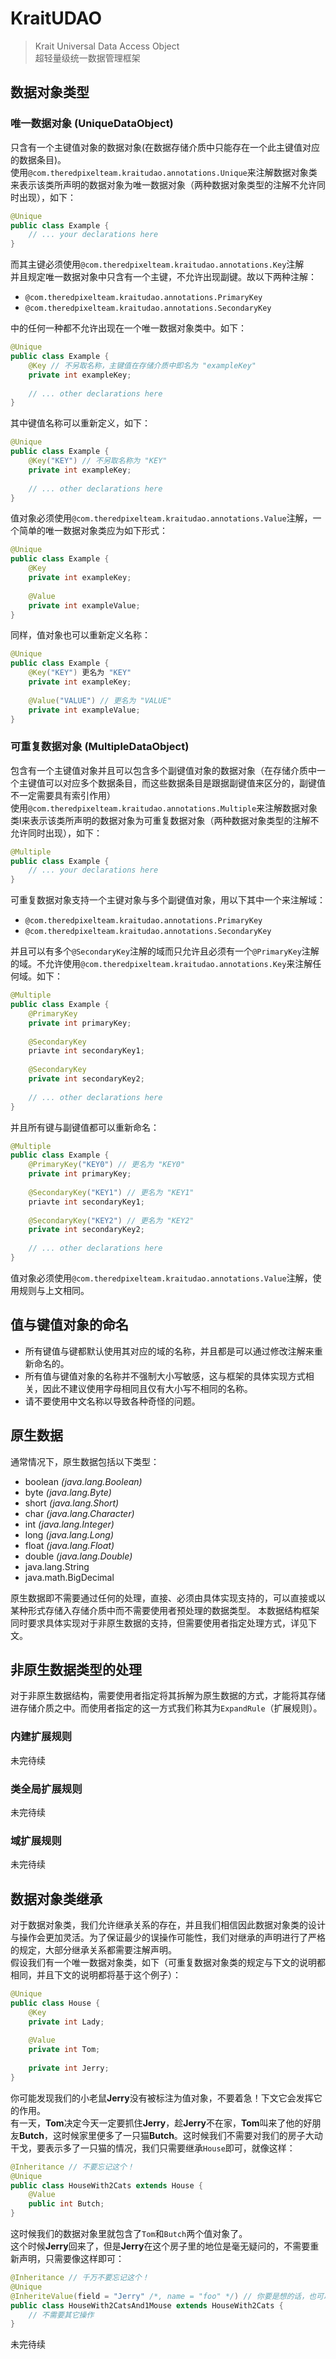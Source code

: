 # KraitUDAO
> Krait Universal Data Access Object  
> 超轻量级统一数据管理框架

## 数据对象类型

### 唯一数据对象 (UniqueDataObject)

只含有一个主键值对象的数据对象(在数据存储介质中只能存在一个此主键值对应的数据条目)。  
使用```@com.theredpixelteam.kraitudao.annotations.Unique```来注解数据对象类来表示该类所声明的数据对象为唯一数据对象（两种数据对象类型的注解不允许同时出现），如下：
```Java
@Unique
public class Example {
    // ... your declarations here
}
```
而其主键必须使用```@com.theredpixelteam.kraitudao.annotations.Key```注解  
并且规定唯一数据对象中只含有一个主键，不允许出现副键。故以下两种注解：

- ```@com.theredpixelteam.kraitudao.annotations.PrimaryKey```
- ```@com.theredpixelteam.kraitudao.annotations.SecondaryKey```   

中的任何一种都不允许出现在一个唯一数据对象类中。如下：
```Java
@Unique
public class Example {
    @Key // 不另取名称，主键值在存储介质中即名为 "exampleKey"
    private int exampleKey;
    
    // ... other declarations here
}
```
其中键值名称可以重新定义，如下：
```Java
@Unique
public class Example {
    @Key("KEY") // 不另取名称为 "KEY"
    private int exampleKey;
    
    // ... other declarations here
}
```
值对象必须使用```@com.theredpixelteam.kraitudao.annotations.Value```注解，一个简单的唯一数据对象类应为如下形式：
```Java
@Unique
public class Example {
    @Key
    private int exampleKey;
    
    @Value
    private int exampleValue;
}
```
同样，值对象也可以重新定义名称：
```Java
@Unique
public class Example {
    @Key("KEY") 更名为 "KEY"
    private int exampleKey;
    
    @Value("VALUE") // 更名为 "VALUE"
    private int exampleValue;
}
```

### 可重复数据对象 (MultipleDataObject)
包含有一个主键值对象并且可以包含多个副键值对象的数据对象（在存储介质中一个主键值可以对应多个数据条目，而这些数据条目是跟据副键值来区分的，副键值不一定需要具有索引作用）  
使用```@com.theredpixelteam.kraitudao.annotations.Multiple```来注解数据对象类l来表示该类所声明的数据对象为可重复数据对象（两种数据对象类型的注解不允许同时出现），如下：
```Java
@Multiple
public class Example {
    // ... your declarations here
}
```
可重复数据对象支持一个主键对象与多个副键值对象，用以下其中一个来注解域：

- ```@com.theredpixelteam.kraitudao.annotations.PrimaryKey```
- ```@com.theredpixelteam.kraitudao.annotations.SecondaryKey``` 

并且可以有多个```@SecondaryKey```注解的域而只允许且必须有一个```@PrimaryKey```注解的域。不允许使用```@com.theredpixelteam.kraitudao.annotations.Key```来注解任何域。如下：
```Java
@Multiple
public class Example {
    @PrimaryKey
    private int primaryKey;
    
    @SecondaryKey
    priavte int secondaryKey1;
    
    @SecondaryKey
    private int secondaryKey2;
    
    // ... other declarations here
}
```
并且所有键与副键值都可以重新命名：
```Java
@Multiple
public class Example {
    @PrimaryKey("KEY0") // 更名为 "KEY0"
    private int primaryKey;
    
    @SecondaryKey("KEY1") // 更名为 "KEY1"
    priavte int secondaryKey1;
    
    @SecondaryKey("KEY2") // 更名为 "KEY2"
    private int secondaryKey2;
    
    // ... other declarations here
}
```
值对象必须使用```@com.theredpixelteam.kraitudao.annotations.Value```注解，使用规则与上文相同。

## 值与键值对象的命名

- 所有键值与键都默认使用其对应的域的名称，并且都是可以通过修改注解来重新命名的。  
- 所有值与键值对象的名称并不强制大小写敏感，这与框架的具体实现方式相关，因此不建议使用字母相同且仅有大小写不相同的名称。
- 请不要使用中文名称以导致各种奇怪的问题。

## 原生数据
通常情况下，原生数据包括以下类型：

- boolean *(java.lang.Boolean)*
- byte *(java.lang.Byte)*
- short *(java.lang.Short)*
- char *(java.lang.Character)*
- int *(java.lang.Integer)*
- long *(java.lang.Long)*
- float *(java.lang.Float)*
- double *(java.lang.Double)*
- java.lang.String
- java.math.BigDecimal

原生数据即不需要通过任何的处理，直接、必须由具体实现支持的，可以直接或以某种形式存储入存储介质中而不需要使用者预处理的数据类型。 本数据结构框架同时要求具体实现对于非原生数据的支持，但需要使用者指定处理方式，详见下文。

## 非原生数据类型的处理
对于非原生数据结构，需要使用者指定将其拆解为原生数据的方式，才能将其存储进存储介质之中。而使用者指定的这一方式我们称其为```ExpandRule```（扩展规则）。

### 内建扩展规则

未完待续

### 类全局扩展规则

未完待续

### 域扩展规则

未完待续

## 数据对象类继承

对于数据对象类，我们允许继承关系的存在，并且我们相信因此数据对象类的设计与操作会更加灵活。为了保证最少的误操作可能性，我们对继承的声明进行了严格的规定，大部分继承关系都需要注解声明。  
假设我们有一个唯一数据对象类，如下（可重复数据对象类的规定与下文的说明都相同，并且下文的说明都将基于这个例子）：
```Java
@Unique
public class House {
    @Key
    private int Lady;
    
    @Value
    private int Tom;
    
    private int Jerry;
}
```
你可能发现我们的小老鼠**Jerry**没有被标注为值对象，不要着急！下文它会发挥它的作用。  
有一天，**Tom**决定今天一定要抓住**Jerry**，趁**Jerry**不在家，**Tom**叫来了他的好朋友**Butch**，这时候家里便多了一只猫**Butch**。这时候我们不需要对我们的房子大动干戈，要表示多了一只猫的情况，我们只需要继承```House```即可，就像这样：
```Java
@Inheritance // 不要忘记这个！
@Unique
public class HouseWith2Cats extends House {
    @Value
    public int Butch;
}
```
这时候我们的数据对象里就包含了```Tom```和```Butch```两个值对象了。  
这个时候**Jerry**回来了，但是**Jerry**在这个房子里的地位是毫无疑问的，不需要重新声明，只需要像这样即可：
```Java
@Inheritance // 千万不要忘记这个！
@Unique
@InheriteValue(field = "Jerry" /*, name = "foo" */) // 你要是想的话，也可以给Jerry改个名字
public class HouseWith2CatsAnd1Mouse extends HouseWith2Cats {
    // 不需要其它操作
}
```

未完待续